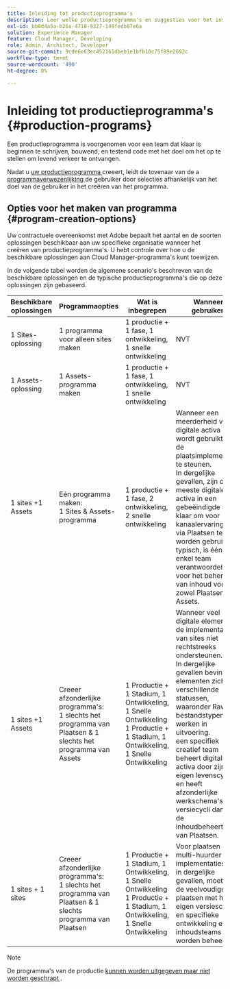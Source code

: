 ```yaml
---
title: Inleiding tot productieprogramma's
description: Leer welke productieprogramma's en suggesties voor het instellen van uw eigen programma zijn.
exl-id: bb8d4a5a-b26a-4718-9327-149fedb87e6a
solution: Experience Manager
feature: Cloud Manager, Developing
role: Admin, Architect, Developer
source-git-commit: 9cde6e63ec452161dbeb1e1bfb10c75f89e2692c
workflow-type: tm+mt
source-wordcount: '490'
ht-degree: 0%

---
```



# Inleiding tot productieprogramma&#39;s {#production-programs}

Een productieprogramma is voorgenomen voor een team dat klaar is beginnen te schrijven, bouwend, en testend code met het doel om het op te stellen om levend verkeer te ontvangen.

Nadat u [ uw productieprogramma ](creating-production-programs.md) creeert, leidt de tovenaar van de a [ programmaverwezenlijking ](using-the-wizard.md) de gebruiker door selecties afhankelijk van het doel van de gebruiker in het creëren van het programma.

## Opties voor het maken van programma {#program-creation-options}

Uw contractuele overeenkomst met Adobe bepaalt het aantal en de soorten oplossingen beschikbaar aan uw specifieke organisatie wanneer het creëren van productieprogramma&#39;s. U hebt controle over hoe u de beschikbare oplossingen aan Cloud Manager-programma&#39;s kunt toewijzen.

In de volgende tabel worden de algemene scenario&#39;s beschreven van de beschikbare oplossingen en de typische productieprogramma&#39;s die op deze oplossingen zijn gebaseerd.

| Beschikbare oplossingen | Programmaopties | Wat is inbegrepen | Wanneer gebruiken | Voorbeelden |
|---------------------|-------------------------------------------------------------------------------|--------------------------------------------------------------------------------------------------------------------------|-------------------------------------------------------------------------------------------------------------------------------------------------------------------------------------------------------------------------------------------------------------------------------------------------------------------------------------------------|--------------------------------------------------------------------------------------------------------------------------------------------------------------------------------------------------------------------------------------------------------------------------------------------------------------------------------------------------------------------------------------------------------------------------------------------------------------------------|
| 1 Sites-oplossing | 1 programma voor alleen sites maken | 1 productie + 1 fase, 1 ontwikkeling, 1 snelle ontwikkeling | NVT | NVT |
| 1 Assets-oplossing | 1 Assets-programma maken | 1 productie + 1 fase, 1 ontwikkeling, 1 snelle ontwikkeling | NVT | NVT |
| 1 sites +1 Assets | Eén programma maken: <br> 1 Sites &amp; Assets-programma | 1 productie + 1 fase, 2 ontwikkeling, 2 snelle ontwikkeling | Wanneer een meerderheid van de digitale activa wordt gebruikt om de plaatsimplementatie te steunen.<br> In dergelijke gevallen, zijn de meeste digitale activa in een gebeëindigde staat, klaar om voor kanaalervaringen via Plaatsen te worden gebruikt.<br> typisch, is één enkel team verantwoordelijk voor het beheren van inhoud voor zowel Plaatsen als Assets. | Afbeeldingen die voornamelijk voor een website worden gebruikt.<br> PDF die door als intern portaal worden verdeeld die in AEM Sites wordt gebouwd. |
| 1 sites +1 Assets | Creeer afzonderlijke programma&#39;s:<br> 1 slechts het programma van Plaatsen &amp; 1 slechts het programma van Assets | 1 Productie + 1 Stadium, 1 Ontwikkeling, 1 Snelle Ontwikkeling <br> 1 Productie + 1 Stadium, 1 Ontwikkeling, 1 Snelle Ontwikkeling | Wanneer veel digitale elementen de implementatie van sites niet rechtstreeks ondersteunen.<br> In dergelijke gevallen bevinden elementen zich in verschillende statussen, waaronder Raw-bestandstypen en werken in uitvoering.<br> een specifiek creatief team beheert digitale activa door zijn eigen levenscyclus en heeft afzonderlijke werkschema&#39;s en versiecycli dan het de inhoudbeheerteam van Plaatsen. | Raw-afbeeldingen van een fotoshoot worden opgeslagen in het Assets-programma en er worden slechts een paar foto&#39;s gebruikt voor de implementatie van Sites.<br> een groot aantal dossiertypes van Creatives Cloud, zoals Photoshop en Illustrator, worden beheerd in AEM Assets en gaan door hun eigen goedkeuringswerkschema alvorens een gebeëindigde activa wordt geproduceerd.<br> overweeg gebruikend [ Verbonden Assets ](/help/assets/use-assets-across-connected-assets-instances.md#overview-of-connected-assets) in dergelijke gevallen. |
| 1 sites + 1 sites | Creeer afzonderlijke programma&#39;s:<br> 1 slechts het programma van Plaatsen &amp; 1 slechts programma van Plaatsen | 1 Productie + 1 Stadium, 1 Ontwikkeling, 1 Snelle Ontwikkeling <br> 1 Productie + 1 Stadium, 1 Ontwikkeling, 1 Snelle Ontwikkeling | Voor plaatsen multi-huurder implementaties.<br> in dergelijke gevallen, moeten de veelvoudige plaatsen met hun eigen versieschema en specifieke ontwikkeling en inhoudsteams worden beheerd. | Twee handelsmerken met specifieke websites en afzonderlijke ontwikkelingsteams |


>[!NOTE]
>
>De programma&#39;s van de productie [ kunnen worden uitgegeven maar niet worden geschrapt ](editing-programs.md).
